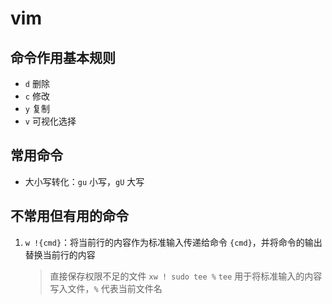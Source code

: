 # vim

## 命令作用基本规则

- `d` 删除
- `c` 修改
- `y` 复制
- `v` 可视化选择

## 常用命令

- 大小写转化：`gu` 小写，`gU` 大写

## 不常用但有用的命令

1. `w !{cmd}`：将当前行的内容作为标准输入传递给命令 `{cmd}`，并将命令的输出替换当前行的内容
   > 直接保存权限不足的文件 `xw ! sudo tee %`
   > `tee` 用于将标准输入的内容写入文件，`%` 代表当前文件名
